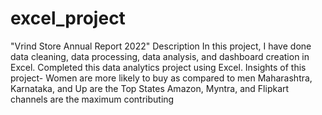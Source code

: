 # excel_project
"Vrind Store Annual Report 2022"
Description
In this project, I have done data cleaning, data processing, data analysis, and dashboard creation in Excel. Completed this data analytics project using Excel.
Insights of this project-
Women are more likely to buy as compared to men
Maharashtra, Karnataka, and Up are the Top States
Amazon, Myntra, and Flipkart channels are the maximum contributing
